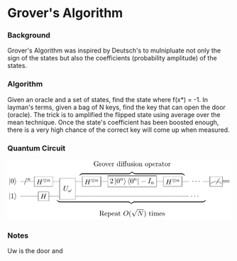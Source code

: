 # Grover's Algorithm

### Background
Grover's Algorithm was inspired by Deutsch's to mulnipluate not only the sign of the states but also the coefficients (probability amplitude) of the states.

### Algorithm
Given an oracle and a set of states, find the state where f(x*) = -1. In layman's terms, given a bag of N keys, find the key that can open the door (oracle).
The trick is to amplified the flipped state using average over the mean technique. Once the state's coefficient has been boosted enough, there is a very high chance of the correct key will come up when measured.

### Quantum Circuit
![alt text](resources/1000px-Grovers_algorithm.svg.png)


### Notes
Uw is the door and 
